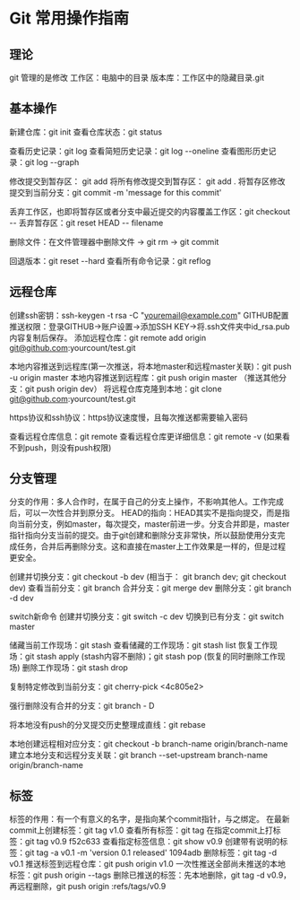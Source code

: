 # Git 常用操作指南

## 理论
git 管理的是修改
工作区：电脑中的目录
版本库：工作区中的隐藏目录.git

## 基本操作

新建仓库：git init
查看仓库状态：git status

查看历史记录：git log
查看简短历史记录：git log --oneline
查看图形历史记录：git log --graph


修改提交到暂存区： git add <filename>
将所有修改提交到暂存区： git add .
将暂存区修改提交到当前分支：git commit -m 'message for this commit'

丢弃工作区，也即将暂存区或者分支中最近提交的内容覆盖工作区：git checkout -- <filename>
丢弃暂存区：git reset HEAD -- filename

删除文件：在文件管理器中删除文件 -> git rm <filename> -> git commit

回退版本：git reset --hard <abcde>
查看所有命令记录：git reflog


## 远程仓库
创建ssh密钥：ssh-keygen -t rsa -C "youremail@example.com"
GITHUB配置推送权限：登录GITHUB->账户设置->添加SSH KEY->将.ssh文件夹中id_rsa.pub内容复制后保存。
添加远程仓库：git remote add origin git@github.com:yourcount/test.git

本地内容推送到远程库(第一次推送，将本地master和远程master关联)：git push -u origin master
本地内容推送到远程库：git push origin master （推送其他分支：git push origin dev）
将远程仓库克隆到本地：git clone git@github.com:yourcount/test.git

https协议和ssh协议：https协议速度慢，且每次推送都需要输入密码

查看远程仓库信息：git remote
查看远程仓库更详细信息：git remote -v (如果看不到push，则没有push权限)

## 分支管理
分支的作用：多人合作时，在属于自己的分支上操作，不影响其他人。工作完成后，可以一次性合并到原分支。
HEAD的指向：HEAD其实不是指向提交，而是指向当前分支，例如master，每次提交，master前进一步。分支合并即是，master指针指向分支当前的提交。由于git创建和删除分支非常快，所以鼓励使用分支完成任务，合并后再删除分支。这和直接在master上工作效果是一样的，但是过程更安全。

创建并切换分支：git checkout -b dev (相当于： git branch dev; git checkout dev)
查看当前分支：git branch
合并分支：git merge dev
删除分支：git branch -d dev

switch新命令
创建并切换分支：git switch -c dev
切换到已有分支：git switch master

储藏当前工作现场：git stash
查看储藏的工作现场：git stash list
恢复工作现场：git stash apply (stash内容不删除)；git stash pop (恢复的同时删除工作现场)
删除工作现场：git stash drop

复制特定修改到当前分支：git cherry-pick <4c805e2>

强行删除没有合并的分支：git branch - D <name>

将本地没有push的分叉提交历史整理成直线：git rebase

本地创建远程相对应分支：git checkout -b branch-name origin/branch-name
建立本地分支和远程分支关联：git branch --set-upstream branch-name origin/branch-name

## 标签
标签的作用：有一个有意义的名字，是指向某个commit指针，与之绑定。
在最新commit上创建标签：git tag v1.0
查看所有标签：git tag
在指定commit上打标签：git tag v0.9 f52c633
查看指定标签信息：git show v0.9
创建带有说明的标签：git tag -a v0.1 -m 'version 0.1 released' 1094adb
删除标签：git tag -d v0.1
推送标签到远程仓库：git push origin v1.0
一次性推送全部尚未推送的本地标签：git push origin --tags
删除已推送的标签：先本地删除，git tag -d v0.9， 再远程删除，git push origin :refs/tags/v0.9